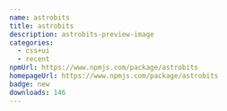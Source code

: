 ```yaml
---
name: astrobits
title: astrobits
description: astrobits-preview-image
categories:
  - css+ui
  - recent
npmUrl: https://www.npmjs.com/package/astrobits
homepageUrl: https://www.npmjs.com/package/astrobits
badge: new
downloads: 146
---
```

